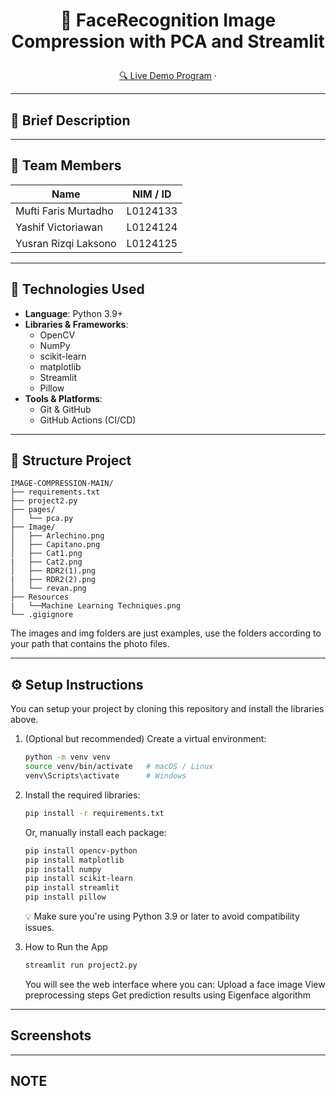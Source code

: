 # <p align="center">🚀 FaceRecognition Image Compression with PCA and Streamlit</p>

<p align="center">
  <a href="[URL_DEMO]" target="_blank">🔍 Live Demo Program</a> ·
</p>

---

## 📖 Brief Description

 

---

## 👥 Team Members

| Name                 | NIM / ID        |
| -------------------  | --------------- |
| Mufti Faris Murtadho | L0124133        |
| Yashif Victoriawan   | L0124124        |
| Yusran Rizqi Laksono | L0124125        |

---

## 🧰 Technologies Used

- **Language**: Python 3.9+  
- **Libraries & Frameworks**:  
  - OpenCV  
  - NumPy  
  - scikit-learn 
  - matplotlib 
  - Streamlit  
  - Pillow  
- **Tools & Platforms**:  
  - Git & GitHub  
  - GitHub Actions (CI/CD)

---

## 📁 Structure Project

```text
IMAGE-COMPRESSION-MAIN/
├── requirements.txt
├── project2.py
├── pages/
│   └── pca.py
├── Image/
│   ├── Arlechino.png
│   ├── Capitano.png
│   ├── Cat1.png
|   ├── Cat2.png
│   ├── RDR2(1).png
|   ├── RDR2(2).png
│   └── revan.png
├── Resources
|   └──Machine Learning Techniques.png
└── .gigignore
```
The images and img folders are just examples, use the folders according to your path that contains the photo files.

---

## ⚙️ Setup Instructions

You can setup your project by cloning this repository and install the libraries above.

1. (Optional but recommended) Create a virtual environment:
   ```bash
   python -m venv venv
   source venv/bin/activate   # macOS / Linux
   venv\Scripts\activate      # Windows

2. Install the required libraries:
   ```bash
   pip install -r requirements.txt
   ```
   Or, manually install each package:
   ```bash
   pip install opencv-python
   pip install matplotlib
   pip install numpy
   pip install scikit-learn
   pip install streamlit
   pip install pillow
   ```
   💡 Make sure you're using Python 3.9 or later to avoid compatibility issues.

3. How to Run the App
   ```bash
   streamlit run project2.py  
   ```
   You will see the web interface where you can:
   Upload a face image
   View preprocessing steps
   Get prediction results using Eigenface algorithm

---

## Screenshots

---

## NOTE
